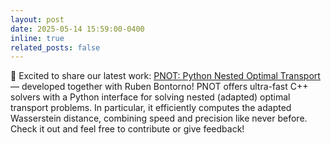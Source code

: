 ```yaml
---
layout: post
date: 2025-05-14 15:59:00-0400
inline: true
related_posts: false
---
```

🚀 Excited to share our latest work: [PNOT: Python Nested Optimal Transport](https://github.com/justinhou95/NestedOT) — developed together with Ruben Bontorno! PNOT offers ultra-fast C++ solvers with a Python interface for solving nested (adapted) optimal transport problems. In particular, it efficiently computes the adapted Wasserstein distance, combining speed and precision like never before. Check it out and feel free to contribute or give feedback!